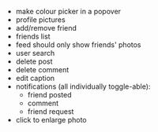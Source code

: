 -   make colour picker in a popover
-   profile pictures
-   add/remove friend
-   friends list
-   feed should only show friends' photos
-   user search
-   delete post
-   delete comment
-   edit caption
-   notifications (all individually toggle-able):
    -   friend posted
    -   comment
    -   friend request
-   click to enlarge photo
